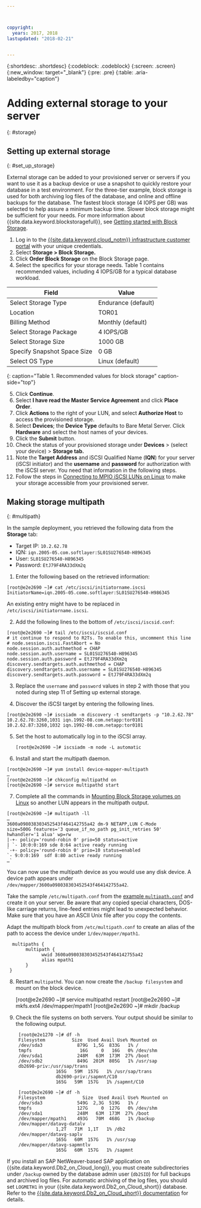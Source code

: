 ```yaml
---



copyright:
  years: 2017, 2018
lastupdated: "2018-02-21"


---
```


{:shortdesc: .shortdesc}
{:codeblock: .codeblock}
{:screen: .screen}
{:new_window: target="_blank"}
{:pre: .pre}
{:table: .aria-labeledby="caption"}

# Adding external storage to your server
{: #storage}

## Setting up external storage
{: #set_up_storage}

External storage can be added to your provisioned server or servers if you want to use it as a backup device or use a snapshot to quickly restore your database in a test environment. For the three-tier example, block storage is used for both archiving log files of the database, and online and offline backups for the database. The fastest block storage (4 IOPS per GB) was selected to help assure a minimum backup time. Slower block storage might be sufficient for your needs. For more information about {{site.data.keyword.blockstoragefull}}, see [Getting started with Block Storage](https://console.bluemix.net/docs/infrastructure/BlockStorage/index.html#getting-started-with-block-storage).


1. Log in to the [{{site.data.keyword.cloud_notm}} infrastructure customer portal](https://control.softlayer.com/) with your unique credentials.
2. Select **Storage > Block Storage.**
3. Click **Order Block Storage** on the Block Storage page.
4. Select the specifics for your storage needs. Table 1 contains recommended values, including 4 IOPS/GB for a typical database workload.

|              Field               |      Value                                        |
| -------------------------------- | ------------------------------------------------- |
|Select Storage Type               | Endurance (default)                               |
|Location                          | TOR01                                             |
|Billing Method                    | Monthly (default)                                 |
|Select Storage Package            | 4 IOPS/GB                                         |
|Select Storage Size               | 1000 GB                                           |
|Specify Snapshot Space Size       | 0 GB                                              |
|Select OS Type                    | Linux (default)                                   |
{: caption="Table 1. Recommended values for block storage" caption-side="top"}

5. Click **Continue**.
6. Select **I have read the Master Service Agreement** and click **Place Order**.
7. Click **Actions** to the right of your LUN, and select **Authorize Host** to access the provisioned storage.
8. Select **Devices**; the **Device Type** defaults to Bare Metal Server. Click **Hardware**  and select the host names of your devices.
9. Click the **Submit** button.
10. Check the status of your provisioned storage under **Devices** > (select your device) > **Storage tab.**
11. Note the **Target Address** and iSCSI Qualified Name (**IQN**) for your server (iSCSI initiator) and the **username** and **password** for authorization with the iSCSI server. You need that information in the following steps.
12. Follow the steps in [Connecting to MPIO iSCSI LUNs on Linux](https://console.bluemix.net/docs/infrastructure/BlockStorage/accessing_block_storage_linux.html#connecting-to-mpio-iscsi-luns-on-linux) to make your storage accessible from your provisioned server.

## Making storage multipath
{: #multipath}

In the sample deployment, you retrieved the following data from the **Storage** tab:
  * Target IP: `10.2.62.78`
  * IQN: `iqn.2005-05.com.softlayer:SL01SU276540-H896345`
  * User: `SL01SU276540-H896345`
  * Password: `EtJ79F4RA33dXm2q`

1. Enter the following based on the retrieved information:
```
[root@e2e2690 ~]# cat /etc/iscsi/initiatorname.iscsi
InitiatorName=iqn.2005-05.come.softlayer:SL01SU276540-H986345
``` 
   An existing entry might have to be replaced in `/etc/iscsi/initiatorname.iscsi`.

2. Add the following lines to the bottom of `/etc/iscsi/iscsid.conf`:
```
[root@e2e2690 ~]# tail /etc/iscsi/iscsid.conf
# it continue to respond to R2Ts. To enable this, uncomment this line
# node.session.iscsi.FastAbort = No
node.session.auth.authmethod = CHAP
node.session.auth.username = SL01SU276540-H896345
node.session.auth.password = EtJ79F4RA33dXm2q
discovery.sendtargets.auth.authmethod = CHAP
discovery.sendtargets.auth.username = SL01SU276540-H896345
discovery.sendtargets.auth.password = EtJ79F4RA33dXm2q
```

3. Replace the `username` and `password` values in step 2 with those that you noted during step 11 of Setting up external storage.

4. Discover the iSCSI target by entering the following lines.
```
[root@e2e2690 ~]# iscsiadm -m discovery -t sendtargets -p "10.2.62.78"
10.2.62.78:3260,1031 iqn.1992-08.com.netapp:tor0101
10.2.62.87:3260,1032 iqn.1992-08.com.netapp:tor0101
```

5. Set the host to automatically log in to the iSCSI array.

      `[root@e2e2690 ~]# iscsiadm -m node -L automatic`

6. Install and start the multipath daemon.
```
[root@e2e2690 ~]# yum install device-mapper-multipath
…
[root@e2e2690 ~]# chkconfig multipathd on
[root@e2e2690 ~]# service multipathd start
```

7. Complete all the commands in [Mounting Block Storage volumes on Linux](https://console.bluemix.net/docs/infrastructure/BlockStorage/accessing_block_storage_linux.html#mounting-block-storage-volumes) so another LUN appears in the multipath output.
```
[root@e2e2690 ~]# multipath -ll
…
3600a098038303452543f464142755a42 dm-9 NETAPP,LUN C-Mode
size=500G features='3 queue_if_no_path pg_init_retries 50' hwhandler='1 alua' wp=rw
|-+- policy='round-robin 0' prio=50 status=active
| `- 10:0:0:169 sde 8:64 active ready running
`-+- policy='round-robin 0' prio=10 status=enabled
`- 9:0:0:169  sdf 8:80 active ready running
…`
```

You can now use the multipath device as you would use any disk device. A device path appears under `/dev/mapper/3600a098038303452543f464142755a42`.

Take the sample `/etc/multipath.conf` from the [example `multipath.conf`](/docs/infrastructure/sap-netweaver-rhel-qrg/rhel-sample.html#sample) and create it on your server. Be aware that any copied special characters, DOS-like carriage returns, line-feed entries might lead to unexpected behavior. Make sure that you have an ASCII Unix file after you copy the contents.

Adapt the multipath block from `/etc/multipath.conf` to create an alias of the path to access the device under `1/dev/mapper/mpath1`.

      multipaths {
	       multipath {
		         wwid 3600a098038303452543f464142755a42
		         alias mpath1
	       }
     }

8. Restart `multipathd`. You can now create the `/backup filesystem` and mount on the block device.
        
      [root@e2e2690 ~]# service multipathd restart
      [root@e2e2690 ~]# mkfs.ext4 /dev/mapper/mpath1
      [root@e2e2690 ~]# mkdir  /backup

9. Check the file systems on both servers. Your output should be similar to the following output.

        [root@e2e1270 ~]# df -h
        Filesystem		    Size  Used Avail Use% Mounted on
        /dev/sda3             879G  1,5G  833G   1% /
        tmpfs                  16G     0   16G   0% /dev/shm
        /dev/sda1             248M   63M  173M  27% /boot
        /dev/sdb2             849G  201M  805G   1% /usr/sap
        db2690-priv:/usr/sap/trans
                      165G   59M  157G   1% /usr/sap/trans
                      db2690-priv:/sapmnt/C10
                      165G   59M  157G   1% /sapmnt/C10

        [root@e2e2690 ~]# df -h
        Filesystem      	    Size  Used Avail Use% Mounted on
        /dev/sda3             549G  2,3G  519G   1% /
        tmpfs                 127G     0  127G   0% /dev/shm
        /dev/sda1             248M   63M  173M  27% /boot
        /dev/mapper/mpath1    493G   70M  468G   1% /backup
        /dev/mapper/datavg-datalv
                      1,2T   71M  1,1T   1% /db2
        /dev/mapper/datavg-saplv
                      165G   60M  157G   1% /usr/sap
        /dev/mapper/datavg-sapmntlv
                      165G   60M  157G   1% /sapmnt

If you install an SAP NetWeaver-based SAP application on {{site.data.keyword.Db2_on_Cloud_long}}, you must create subdirectories under `/backup` owned by the database admin user (`db2SID`) for full backups and archived log files. For automatic archiving of the log files, you should set `LOGMETH1` in your {{site.data.keyword.Db2_on_Cloud_short}} database. Refer to the [{{site.data.keyword.Db2_on_Cloud_short}} documentation](http://www.ibm.com/support/knowledgecenter/SSEPGG_10.5.0/com.ibm.db2.luw.admin.ha.doc/doc/c0051344.html) for details.
